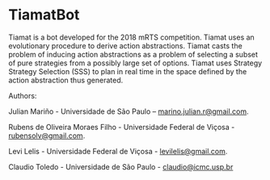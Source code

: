 # TiamatBot
Tiamat is a bot developed for the 2018 mRTS competition. Tiamat uses an evolutionary procedure to derive action abstractions. Tiamat casts the problem of inducing action abstractions as a problem of selecting a subset of pure strategies from a possibly large set of options. Tiamat uses Strategy Strategy Selection (SSS) to plan in real time in the space defined by the action abstraction thus generated.

Authors:

Julian Mariño - Universidade de São Paulo – marino.julian.r@gmail.com. 

Rubens de Oliveira Moraes Filho - Universidade Federal de Viçosa - rubensolv@gmail.com. 

Levi Lelis - Universidade Federal de Viçosa - levilelis@gmail.com.

Claudio Toledo - Universidade de São Paulo - claudio@icmc.usp.br
